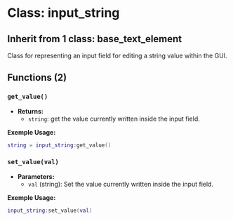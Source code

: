 # Class: input_string

## Inherit from 1 class: base_text_element

Class for representing an input field for editing a string value within the GUI.

## Functions (2)

### `get_value()`

- **Returns:**
  - `string`: get the value currently written inside the input field.

**Exemple Usage:**
```lua
string = input_string:get_value()
```

### `set_value(val)`

- **Parameters:**
  - `val` (string): Set the value currently written inside the input field.

**Exemple Usage:**
```lua
input_string:set_value(val)
```


